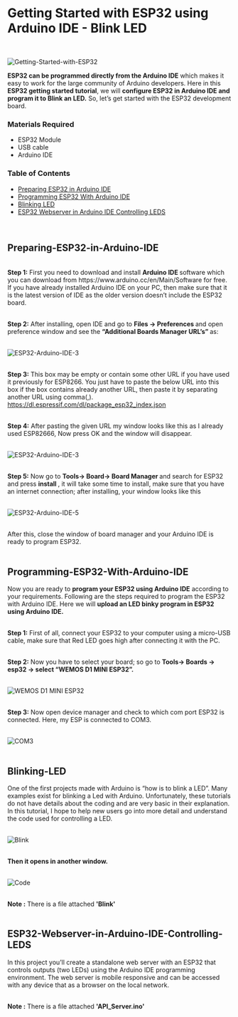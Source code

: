 # Getting Started with ESP32 using Arduino IDE - Blink LED
<br>

![Getting-Started-with-ESP32](https://user-images.githubusercontent.com/101488769/177843270-5a49b027-cc02-4f93-9d6b-e9cbb667edcb.png)
<br>

<b> ESP32 can be programmed directly from the Arduino IDE</b> which makes it easy to work for the large community of Arduino developers. Here in this <b> ESP32 getting started tutorial</b>, we will <b> configure ESP32 in Arduino IDE and program it to Blink an LED.</b> So, let’s get started with the ESP32 development board.

 

### Materials Required
* ESP32 Module
* USB cable
* Arduino IDE

### Table of Contents
* [Preparing ESP32 in Arduino IDE](#Preparing-ESP32-in-Arduino-IDE)
* [Programming ESP32 With Arduino IDE](#Programming-ESP32-With-Arduino-IDE)
* [Blinking LED](#Blinking-LED)
* [ESP32 Webserver in Arduino IDE Controlling LEDS](#ESP32-Webserver-in-Arduino-IDE-Controlling-LEDS)
<br>


## Preparing-ESP32-in-Arduino-IDE
<br>
<b> Step 1:</b> First you need to download and install <b> Arduino IDE </b> software which you can download from https://www.arduino.cc/en/Main/Software for free. If you have already installed Arduino IDE on your PC, then make sure that it is the latest version of IDE as the older version doesn’t include the ESP32 board.
<br>
<br>

<b> Step 2:</b> After installing, open IDE and go to <b> Files -> Preferences </b> and open preference window and see the <b> “Additional Boards Manager URL’s” </b> as:
<br>
<br>

![ESP32-Arduino-IDE-3](https://user-images.githubusercontent.com/101488769/178159128-918f90fb-1c99-4b7b-ac00-b9d733b9fd84.jpg)
<br>
<br>

<b> Step 3:</b> This box may be empty or contain some other URL if you have used it previously for ESP8266. You just have to paste the below URL into this box if the box contains already another URL, then paste it by separating another URL using comma(,).
<br>
https://dl.espressif.com/dl/package_esp32_index.json
<br>
<br>

<b> Step 4:</b> After pasting the given URL my window looks like this as I already used ESP82666, Now press OK and the window will disappear.
<br>
<br>

![ESP32-Arduino-IDE-3](https://user-images.githubusercontent.com/101488769/178159137-27b91f44-d4ba-4e9e-8f04-16b9e6c1b1c8.jpg)
<br>
<br>

<b> Step 5:</b> Now go to <b> Tools-> Board-> Board Manager </b>  and search for ESP32 and press <b> install </b>, it will take some time to install, make sure that you have an internet connection; after installing, your window looks like this
<br>
<br>

![ESP32-Arduino-IDE-5](https://user-images.githubusercontent.com/101488769/178159153-12ab54d8-481d-47c1-a4bf-86dd4d58fca9.jpg)
<br>
<br>

After this, close the window of board manager and your Arduino IDE is ready to program ESP32.
<br>
<br>

## Programming-ESP32-With-Arduino-IDE
Now you are ready to <b> program your ESP32 using Arduino IDE</b> according to your requirements. Following are the steps required to program the ESP32 with Arduino IDE. Here we will <b> upload an LED binky program in ESP32 using Arduino IDE.</b>
<br>
<br>

<b> Step 1:</b> First of all, connect your ESP32 to your computer using a micro-USB cable, make sure that Red LED goes high after connecting it with the PC.
<br>
<br>

<b> Step 2:</b> Now you have to select your board; so go to <b> Tools-> Boards -> esp32 -> select “WEMOS D1 MINI ESP32”. </b>
<br>
<br>

![WEMOS D1 MINI ESP32](https://user-images.githubusercontent.com/101488769/178156726-88c93f41-b899-40aa-8418-97e3725d9439.png)
<br>
<br>


<b> Step 3:</b> Now open device manager and check to which com port ESP32 is connected. Here, my ESP is connected to COM3.
<br>
<br>

![COM3](https://user-images.githubusercontent.com/101488769/178156801-3b355dc8-37bb-497b-b319-0fa436fc57b5.png)
<br>
<br>

## Blinking-LED
One of the first projects made with Arduino is “how is to blink a LED”.  Many examples exist for blinking a Led with Arduino. Unfortunately, these tutorials do not have details about the coding and are very basic in their explanation. In this tutorial, I hope to help new users go into more detail and understand the code used for controlling a LED.
<br>
<br>

![Blink](https://user-images.githubusercontent.com/101488769/178157943-7c763d55-d73a-407b-a036-49a5d9cf7ea0.png)
<br>
<br>

<b> Then it opens in  another window. </b>
<br>
<br>

![Code](https://user-images.githubusercontent.com/101488769/178157950-b80d86fb-56a0-4773-977d-8434b190bf78.png)
<br>
<br>

<b> Note :</b> There is a file attached <b> 'Blink' </b>
<br>
<br>

## ESP32-Webserver-in-Arduino-IDE-Controlling-LEDS
In this project you’ll create a standalone web server with an ESP32 that controls outputs (two LEDs) using the Arduino IDE programming environment. The web server is mobile responsive and can be accessed with any device that as a browser on the local network.
<br>
<br>

<b> Note :</b> There is a file attached <b> 'API_Server.ino' </b>
